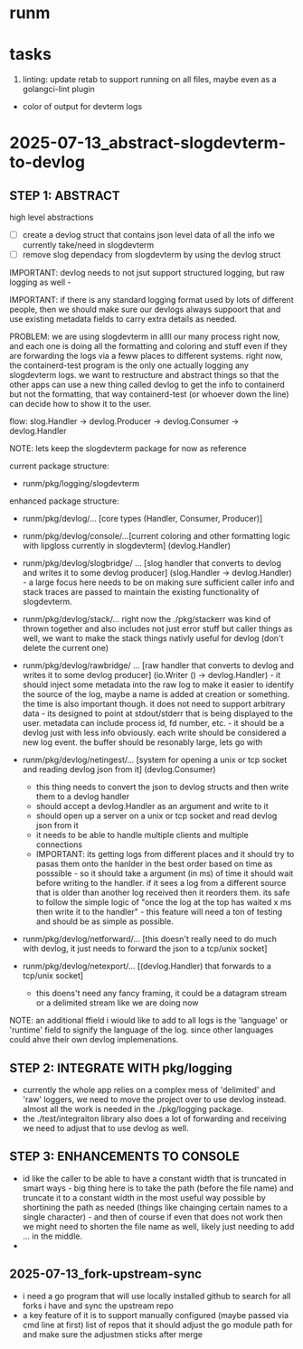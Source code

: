 # runm

#

#

# tasks

1. linting: update retab to support running on all files, maybe even as a golangci-lint plugin

-   color of output for devterm logs

# 2025-07-13_abstract-slogdevterm-to-devlog

## STEP 1: ABSTRACT

high level abstractions

-   [ ] create a devlog struct that contains json level data of all the info we currently take/need in slogdevterm
-   [ ] remove slog dependacy from slogdevterm by using the devlog struct

IMPORTANT: devlog needs to not jsut support structured logging, but raw logging as well -

IMPORTANT: if there is any standard logging format used by lots of different people, then we should make sure our devlogs always suppoort that and use existing metadata fields to carry extra details as needed.

PROBLEM: we are using slogdevterm in allll our many process right now, and each one is doing all the formatting and coloring and stuff even if they are forwarding the logs via a feww places to different systems.
right now, the containerd-test program is the only one actually logging any slogdevterm logs.
we want to restructure and abstract things so that the other apps can use a new thing called devlog to get the info to containerd but not the formatting, that way containerd-test (or whoever down the line) can decide how to show it to the user.

flow: slog.Handler -> devlog.Producer -> devlog.Consumer -> devlog.Handler

NOTE: lets keep the slogdevterm package for now as reference

current package structure:

-   runm/pkg/logging/slogdevterm

enhanced package structure:

-   runm/pkg/devlog/... [core types (Handler, Consumer, Producer)]

-   runm/pkg/devlog/console/...[current coloring and other formatting logic with lipgloss currently in slogdevterm] (devlog.Handler)
-   runm/pkg/devlog/slogbridge/ ... [slog handler that converts to devlog and writes it to some devlog producer] (slog.Handler -> devlog.Handler) - a large focus here needs to be on making sure sufficient caller info and stack traces are passed to maintain the existing functionality of slogdevterm.
-   runm/pkg/devlog/stack/... right now the ./pkg/stackerr was kind of thrown together and also includes not just error stuff but caller things as well, we want to make the stack things nativly useful for devlog (don't delete the current one)
-   runm/pkg/devlog/rawbridge/ ... [raw handler that converts to devlog and writes it to some devlog producer] (io.Writer () -> devlog.Handler) - it should inject some metadata into the raw log to make it easier to identify the source of the log, maybe a name is added at creation or something. the time is also important though. it does not need to support arbitrary data - its designed to point at stdout/stderr that is being displayed to the user. metadata can include process id, fd number, etc. - it should be a devlog just with less info obviously. each write should be considered a new log event. the buffer should be resonably large, lets go with
-   runm/pkg/devlog/netingest/... [system for opening a unix or tcp socket and reading devlog json from it] (devlog.Consumer)
    -   this thing needs to convert the json to devlog structs and then write them to a devlog handler
    -   should accept a devlog.Handler as an argument and write to it
    -   should open up a server on a unix or tcp socket and read devlog json from it
    -   it needs to be able to handle multiple clients and multiple connections
    -   IMPORTANT: its getting logs from different places and it should try to pasas them onto the hanlder in the best order based on time as posssible - so it should take a argument (in ms) of time it should wait before writing to the handler. if it sees a log from a different source that is older than another log received then it reorders them. its safe to follow the simple logic of "once the log at the top has waited x ms then write it to the handler" - this feature will need a ton of testing and should be as simple as possible.
-   runm/pkg/devlog/netforward/... [this doesn't really need to do much with devlog, it just needs to forward the json to a tcp/unix socket]
-   runm/pkg/devlog/netexport/... [(devlog.Handler) that forwards to a tcp/unix socket]
    -   this doens't need any fancy framing, it could be a datagram stream or a delimited stream like we are doing now

NOTE: an additional ffield i wiould like to add to all logs is the 'language' or 'runtime' field to signify the language of the log. since other languages could ahve their own devlog implemenations.

## STEP 2: INTEGRATE WITH pkg/logging

-   currently the whole app relies on a complex mess of 'delimited' and 'raw' loggers, we need to move the project over to use devlog instead. almost all the work is needed in the ./pkg/logging package.
-   the ./test/integraiton library also does a lot of forwarding and receiving we need to adjust that to use devlog as well.

## STEP 3: ENHANCEMENTS TO CONSOLE

-   id like the caller to be able to have a constant width that is truncated in smart ways - big thing here is to take the path (before the file name) and truncate it to a constant width in the most useful way possible by shortining the path as needed (things like chainging certain names to a single character) - and then of course if even that does not work then we might need to shorten the file name as well, likely just needing to add ... in the middle.
-

## 2025-07-13_fork-upstream-sync

-   i need a go program that will use locally installed github to search for all forks i have and sync the upstream repo
-   a key feature of it is to support manually configured (maybe passed via cmd line at first) list of repos that it should adjust the go module path for and make sure the adjustmen sticks after merge
